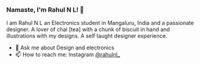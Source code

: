 ### Namaste, I'm Rahul N L! 👋
I am Rahul N L an Electronics student in Mangaluru, India and a passionate designer. A lover of chai [tea] with  a chunk of biscuit  in hand and illustrations with my designs. A self taught designer experience.

- 💬 Ask me about Design and electronics
- 📫 How to reach me: Instagram [@rahulnl_](https://www.instagram.com/rahulnl_/)



